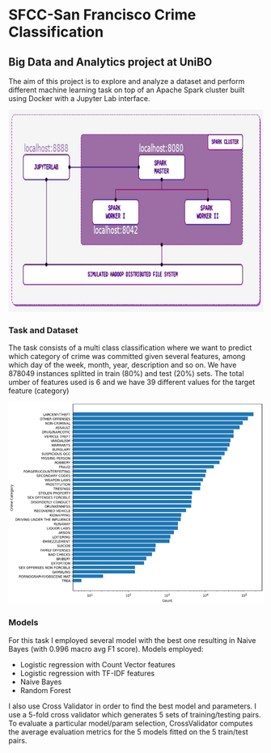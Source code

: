 # SFCC-San Francisco Crime Classification
## Big Data and Analytics project at UniBO

The aim of this project is to explore and analyze a dataset and perform different machine learning task on top of an Apache Spark cluster built using Docker with a Jupyter Lab interface.

<p align="center">
  <img src="imgs/cluster.png" height = 400 width = 600px>
</p>

### Task and Dataset
The task consists of a multi class classification where we want to predict which category of crime was committed given several features, among which day of the week, month, year, description and so on. We have 878049 instances splitted in train (80%) and test (20%) sets. The total umber of features used is 6 and we have 39 different values for the target feature (category)

<p align="center">
  <img src="imgs/categories.png" height = 400 width = 600px>
</p>

### Models
For this task I employed several model with the best one resulting in Naive Bayes (with 0.996 macro avg F1 score).
Models employed:
- Logistic regression with Count Vector features
- Logistic regression with TF-IDF features
- Naive Bayes
- Random Forest

I also use Cross Validator in order to find the best model and parameters. I use a 5-fold cross validator which generates 5 sets of training/testing pairs. To evaluate a particular model/param selection, CrossValidator computes the average evaluation metrics for the 5 models fitted on the 5 train/test pairs.
